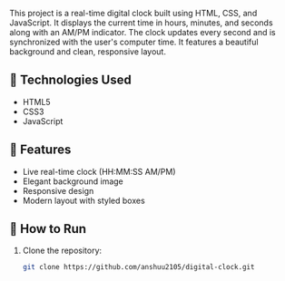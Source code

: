 This project is a real-time digital clock built using HTML, CSS, and JavaScript. It displays the current time in hours, minutes, and seconds along with an AM/PM indicator. The clock updates every second and is synchronized with the user's computer time. It features a beautiful background and clean, responsive layout.

## 🔧 Technologies Used
- HTML5
- CSS3
- JavaScript

## 🎨 Features
- Live real-time clock (HH:MM:SS AM/PM)
- Elegant background image
- Responsive design
- Modern layout with styled boxes

## 🚀 How to Run

1. Clone the repository:
   ```bash
   git clone https://github.com/anshuu2105/digital-clock.git
